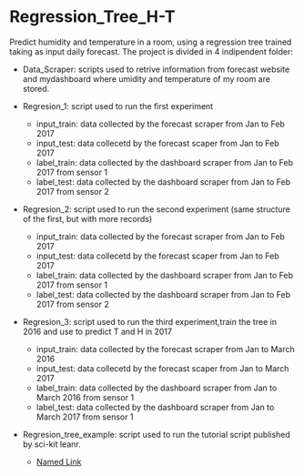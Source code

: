 # Regression_Tree_H-T
Predict humidity and temperature in a room, using a regression tree trained taking as input daily forecast.
The project is divided in 4 indipendent folder:

 * Data_Scraper: scripts used to retrive information from forecast website and mydashboard where umidity
          and temperature of my room are stored.   
 * Regresion_1: script used to run the first experiment
   * input_train: data collected by the forecast scraper from Jan to Feb 2017
   * input_test:  data collecetd by the forecast scaper from Jan to Feb 2017
   * label_train: data collected by the dashboard scraper from Jan to Feb 2017 from sensor 1
   * label_test:  data collected by the dashboard scraper from Jan to Feb 2017 from sensor 2  
   
 * Regresion_2: script used to run the second experiment (same structure of the first, but with more records)
   * input_train: data collected by the forecast scraper from Jan to Feb 2017
   * input_test:  data collecetd by the forecast scaper from Jan to Feb 2017
   * label_train: data collected by the dashboard scraper from Jan to Feb 2017 from sensor 1
   * label_test:  data collected by the dashboard scraper from Jan to Feb 2017 from sensor 2     
   
 * Regresion_3: script used to run the third experiment,train the tree in 2016 and use to predict T and H in 2017
   * input_train: data collected by the forecast scraper from Jan to March 2016
   * input_test:  data collecetd by the forecast scaper from Jan to March 2017
   * label_train: data collected by the dashboard scraper from Jan to March 2016 from sensor 1
   * label_test:  data collected by the dashboard scraper from Jan to March 2017 from sensor 1
   
 * Regresion_tree_example: script used to run the tutorial script published by sci-kit leanr.
   *  [Named Link](http://scikit-learn.org/stable/auto_examples/tree/plot_tree_regression.html)
 
   
   
 
